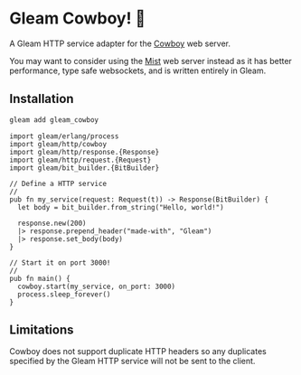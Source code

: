 # Gleam Cowboy! 🤠

A Gleam HTTP service adapter for the [Cowboy][cowboy] web server.

You may want to consider using the [Mist][mist] web server instead as it has
better performance, type safe websockets, and is written entirely in Gleam.

## Installation

```sh
gleam add gleam_cowboy
```

```gleam
import gleam/erlang/process
import gleam/http/cowboy
import gleam/http/response.{Response}
import gleam/http/request.{Request}
import gleam/bit_builder.{BitBuilder}

// Define a HTTP service
//
pub fn my_service(request: Request(t)) -> Response(BitBuilder) {
  let body = bit_builder.from_string("Hello, world!")

  response.new(200)
  |> response.prepend_header("made-with", "Gleam")
  |> response.set_body(body)
}

// Start it on port 3000!
//
pub fn main() {
  cowboy.start(my_service, on_port: 3000)
  process.sleep_forever()
}
```

## Limitations

Cowboy does not support duplicate HTTP headers so any duplicates specified by
the Gleam HTTP service will not be sent to the client.

[cowboy]: https://github.com/ninenines/cowboy
[mist]: https://github.com/rawhat/mist
